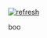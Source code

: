 [![refresh](https://github.com/French-Cat/French-Cat/actions/workflows/auto.yml/badge.svg)](https://github.com/French-Cat/French-Cat/actions/workflows/auto.yml)

boo
